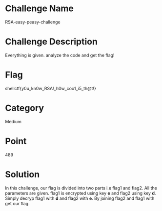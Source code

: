 # Challenge Name
RSA-easy-peasy-challenge

# Challenge Description
Everything is given. analyze the code and get the flag!

# Flag 
shellctf{y0u_kn0w_RSA!_h0w_coo1_i5_th@t!}

# Category
Medium

# Point
489

# Solution
In this challenge, our flag is divided into two parts i.e flag1 and flag2.
All the parameters are given.
flag1 is encrypted using key **e** and flag2 using key **d**.
Simply decryp flag1 with **d** and flag2 with **e**.
By joining flag2 and flag1 with get our flag.
